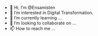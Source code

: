 - 👋 Hi, I’m @Ensamisten
- 👀 I’m interested in Digital Transformation.
- 🌱 I’m currently learning ...
- 💞️ I’m looking to collaborate on ...
- 📫 How to reach me ...

<!---
![image](t510.png)
Ensamisten/Ensamisten is a ✨ special ✨ repository because its `README.md` (this file) appears on your GitHub profile.
You can click the Preview link to take a look at your changes.
--->
